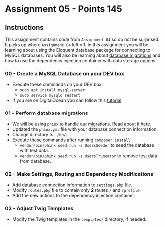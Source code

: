 # Assignment 05 - Points **145**

## Instructions

This assignment contains code from `Assignment 04` so do not be surprised. It picks up where `Assignment 04` left off.  In this assignment you will be learning
about using the Eloquent database package for connecting to MySQL databases.  You will also be learning about [database migrations](https://en.wikipedia.org/wiki/Data_migration#Database_migration)
and how to use the dependency injection container with data storage options.

### 00 - Create a MySQL Database on your DEV box

- Execute these commands on your DEV box:
    - `sudo apt install mysql-server`
    - `sudo service mysqld restart`
- If you are on DigitalOcean you can follow this [tutorial](https://www.digitalocean.com/community/tutorials/how-to-install-mysql-on-ubuntu-14-04).

### 01 - Perform database migrations

- We will be using `phinx` to handle our migrations.  Read about it [here](https://phinx.org).
- Updated the `phinx.yml` file with your database connection information.
- Change directory to `./db/`.
- Execute these commands after running `composer install`:
    - `vendor/bin/phinx seed:run -s UsersSeeder` to seed the database with test data.
    - `vendor/bin/phinx seed:run -s UsersTruncator` to remove test data from database.

### 02 - Make Settings, Routing and Dependency Modifications

- Add database connection information to `settings.php` file.
- Modify `routes.php` file to contain only **2** routes `/` and `/profile`.
- Add the new actions to the dependency injection container.

### 03 - Adjust Twig Templates

- Modify the Twig templates in the `templates/` directory, if needed.

